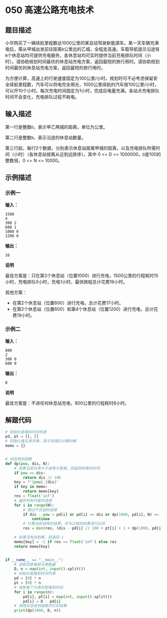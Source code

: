 # 050 高速公路充电技术

## 题目描述

小华购买了一辆续航里程数达1000公里的某自动驾驶新能源车。某一天车辆充满电后，需从甲城出发前往距离`D`公里远的乙城，全程走高速。车载导航提示沿途有`N`个休息站均可提供充电服务，各休息站均可实时提供当前充电排队时间（小时）。请协助规划时间最优的休息站充电方案，返回最短的旅行用时。请协助规划时间最优的休息站充电方案，返回最短的旅行用时。

为方便计算，高速上的行驶速度固定为100公里/小时。规划时可不必考虑保留安全续航里程数，汽车可以将电完全用光，1000公里续航的汽车按100公里/小时，可以开10个小时。每次充电时间固定为1小时，完成后电量充满。各站点充电排队时间不会变化，充电排队过程不耗电。

## 输入描述

第一行是整数`D`，表示甲乙两城的距离，单位为公里。

第二行是整数`N`，表示沿途的休息站数量。

第三行起，每行2个数据，分别表示休息站距离甲城的距离，以及充电排队所需时间（小时）（各休息站按离从近到远排序）。其中 0 <= D <= 1000000，`D`是100的整数倍，0 <= N <= 10000。

## 示例描述

### 示例一

**输入：**
```text
1500
4
300 2
600 1
1000 0
1200 0
```

**输出：**
```text
16
```
**说明**

最佳方案是：只在第3个休息站（位置1000）进行充电，1500公里的行程耗时15小时，充电排队0小时，充电1小时，最快旅程总计花费16小时。

其他方案：
- 在第2个休息站（位置600）进行充电，总计花费17小时。
- 在第2个休息站（位置600）和第4个休息站（位置1200）进行充电，总计花费19小时。

### 示例二

**输入：**

```text
800
2
300 0
600 0
```

**输出：**
```text
8
```

**说明**

最佳方案是：不进任何休息站充电，800公里的行程耗时8小时。

## 解题代码

```python
# 初始化距离和时间列表
pd, pt = [], []
# 初始化备忘录字典，用于存储已计算的解
memo = {}


# 动态规划函数
def dp(pow, dis, N):
    # 如果当前功率大于或等于距离，则返回所需的时间
    if pow >= dis:
        return dis // 100
    key = f"{pow},{dis}"
    if key in memo:
        return memo[key]
    res = float('inf')
    # 遍历所有可能的选择
    for i in range(N):
        # 跳过不合适的选择
        if dis - pow > pd[i] or pd[i] == dis or dp(1000, pd[i], N) == -1:
            continue
        # 计算当前选择的结果，并与之前的结果进行比较
        res = min(res, (dis - pd[i] // 100 + pt[i] + 1 + dp(1000, pd[i], N)))

    # 如果没有找到解，则返回-1
    memo[key] = -1 if res == float('inf') else res
    return memo[key]


if __name__ == "__main__":
    # 读取总距离和元素数量
    D, n = map(int, input().split())
    # 初始化距离和时间列表
    pd = [0] * n
    pt = [0] * n
    # 读取每个元素的距离和时间
    for i in range(n):
        pd[i], pt[i] = map(int, input().split())
        pd[i] = D - pd[i]
    # 调用动态规划函数并打印结果
    print(dp(1000, D, n))
```

